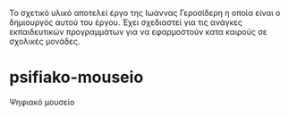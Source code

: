Το σχετικό υλικό αποτελεί έργο της Ιωάννας Γεροσίδερη η οποία είναι ο δημιουργός αυτού του έργου.
Έχει σχεδιαστεί για τις ανάγκες εκπαιδευτικών προγραμμάτων για να εφαρμοστούν κατα καιρούς σε σχολικές μονάδες.

# psifiako-mouseio
 Ψηφιακό μουσείο
